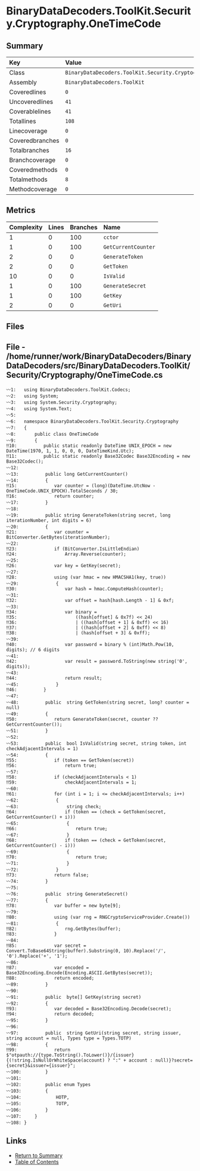 ﻿# BinaryDataDecoders.ToolKit.Security.Cryptography.OneTimeCode

## Summary

| Key             | Value                                                          |
| :-------------- | :------------------------------------------------------------- |
| Class           | `BinaryDataDecoders.ToolKit.Security.Cryptography.OneTimeCode` |
| Assembly        | `BinaryDataDecoders.ToolKit`                                   |
| Coveredlines    | `0`                                                            |
| Uncoveredlines  | `41`                                                           |
| Coverablelines  | `41`                                                           |
| Totallines      | `108`                                                          |
| Linecoverage    | `0`                                                            |
| Coveredbranches | `0`                                                            |
| Totalbranches   | `16`                                                           |
| Branchcoverage  | `0`                                                            |
| Coveredmethods  | `0`                                                            |
| Totalmethods    | `8`                                                            |
| Methodcoverage  | `0`                                                            |

## Metrics

| Complexity | Lines | Branches | Name                |
| :--------- | :---- | :------- | :------------------ |
| 1          | 0     | 100      | `cctor`             |
| 1          | 0     | 100      | `GetCurrentCounter` |
| 2          | 0     | 0        | `GenerateToken`     |
| 2          | 0     | 0        | `GetToken`          |
| 10         | 0     | 0        | `IsValid`           |
| 1          | 0     | 100      | `GenerateSecret`    |
| 1          | 0     | 100      | `GetKey`            |
| 2          | 0     | 0        | `GetUri`            |

## Files

## File - /home/runner/work/BinaryDataDecoders/BinaryDataDecoders/src/BinaryDataDecoders.ToolKit/Security/Cryptography/OneTimeCode.cs

```CSharp
〰1:   using BinaryDataDecoders.ToolKit.Codecs;
〰2:   using System;
〰3:   using System.Security.Cryptography;
〰4:   using System.Text;
〰5:   
〰6:   namespace BinaryDataDecoders.ToolKit.Security.Cryptography
〰7:   {
〰8:       public class OneTimeCode
〰9:       {
‼10:          public static readonly DateTime UNIX_EPOCH = new DateTime(1970, 1, 1, 0, 0, 0, DateTimeKind.Utc);
‼11:          public static readonly Base32Codec Base32Encoding = new Base32Codec();
〰12:  
〰13:          public long GetCurrentCounter()
〰14:          {
‼15:              var counter = (long)(DateTime.UtcNow - OneTimeCode.UNIX_EPOCH).TotalSeconds / 30;
‼16:              return counter;
〰17:          }
〰18:  
〰19:          public string GenerateToken(string secret, long iterationNumber, int digits = 6)
〰20:          {
‼21:              var counter = BitConverter.GetBytes(iterationNumber);
〰22:  
‼23:              if (BitConverter.IsLittleEndian)
‼24:                  Array.Reverse(counter);
〰25:  
‼26:              var key = GetKey(secret);
〰27:  
‼28:              using (var hmac = new HMACSHA1(key, true))
〰29:              {
‼30:                  var hash = hmac.ComputeHash(counter);
〰31:  
‼32:                  var offset = hash[hash.Length - 1] & 0xf;
〰33:  
‼34:                  var binary =
‼35:                      ((hash[offset] & 0x7f) << 24)
‼36:                      | ((hash[offset + 1] & 0xff) << 16)
‼37:                      | ((hash[offset + 2] & 0xff) << 8)
‼38:                      | (hash[offset + 3] & 0xff);
〰39:  
‼40:                  var password = binary % (int)Math.Pow(10, digits); // 6 digits
〰41:  
‼42:                  var result = password.ToString(new string('0', digits));
〰43:  
‼44:                  return result;
〰45:              }
‼46:          }
〰47:  
〰48:          public  string GetToken(string secret, long? counter = null)
〰49:          {
‼50:              return GenerateToken(secret, counter ?? GetCurrentCounter());
〰51:          }
〰52:  
〰53:          public  bool IsValid(string secret, string token, int checkAdjacentIntervals = 1)
〰54:          {
‼55:              if (token == GetToken(secret))
‼56:                  return true;
〰57:  
‼58:              if (checkAdjacentIntervals < 1)
‼59:                  checkAdjacentIntervals = 1;
〰60:  
‼61:              for (int i = 1; i <= checkAdjacentIntervals; i++)
〰62:              {
〰63:                  string check;
‼64:                  if (token == (check = GetToken(secret, GetCurrentCounter() + i)))
〰65:                  {
‼66:                      return true;
〰67:                  }
‼68:                  if (token == (check = GetToken(secret, GetCurrentCounter() - i)))
〰69:                  {
‼70:                      return true;
〰71:                  }
〰72:              }
‼73:              return false;
〰74:          }
〰75:  
〰76:          public  string GenerateSecret()
〰77:          {
‼78:              var buffer = new byte[9];
〰79:  
‼80:              using (var rng = RNGCryptoServiceProvider.Create())
〰81:              {
‼82:                  rng.GetBytes(buffer);
‼83:              }
〰84:  
‼85:              var secret = Convert.ToBase64String(buffer).Substring(0, 10).Replace('/', '0').Replace('+', '1');
〰86:  
‼87:              var encoded = Base32Encoding.Encode(Encoding.ASCII.GetBytes(secret));
‼88:              return encoded;
〰89:          }
〰90:  
〰91:          public  byte[] GetKey(string secret)
〰92:          {
‼93:              var decoded = Base32Encoding.Decode(secret);
‼94:              return decoded;
〰95:          }
〰96:  
〰97:          public  string GetUri(string secret, string issuer, string account = null, Types type = Types.TOTP)
〰98:          {
‼99:              return $"otpauth://{type.ToString().ToLower()}/{issuer}{(!string.IsNullOrWhiteSpace(account) ? ":" + account : null)}?secret={secret}&issuer={issuer}";
〰100:         }
〰101: 
〰102:         public enum Types
〰103:         {
〰104:             HOTP,
〰105:             TOTP,
〰106:         }
〰107:     }
〰108: }
```

## Links

* [Return to Summary](Summary.md)
* [Table of Contents](../TOC.md)

